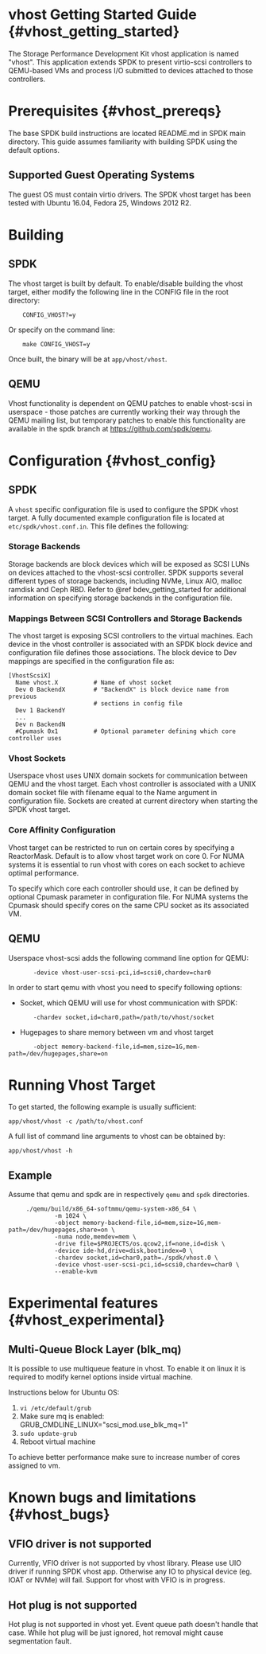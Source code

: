 # vhost Getting Started Guide {#vhost_getting_started}

The Storage Performance Development Kit vhost application is named "vhost".
This application extends SPDK to present virtio-scsi controllers to QEMU-based
VMs and process I/O submitted to devices attached to those controllers.

# Prerequisites {#vhost_prereqs}

The base SPDK build instructions are located README.md in SPDK main directory.
This guide assumes familiarity with building SPDK using the default options.

## Supported Guest Operating Systems
The guest OS must contain virtio drivers. The SPDK vhost target has been tested
with Ubuntu 16.04, Fedora 25, Windows 2012 R2.

# Building

## SPDK
The vhost target is built by default.  To enable/disable building the vhost
target, either modify the following line in the CONFIG file in the root directory:

~~~
    CONFIG_VHOST?=y
~~~

Or specify on the command line:

~~~
    make CONFIG_VHOST=y
~~~

Once built, the binary will be at `app/vhost/vhost`.

## QEMU

Vhost functionality is dependent on QEMU patches to enable vhost-scsi in
userspace - those patches are currently working their way through the QEMU
mailing list, but temporary patches to enable this functionality are available
in the spdk branch at https://github.com/spdk/qemu.

# Configuration {#vhost_config}

## SPDK
A `vhost` specific configuration file is used to configure the SPDK vhost
target.  A fully documented example configuration file is located at
`etc/spdk/vhost.conf.in`.  This file defines the following:

### Storage Backends
Storage backends are block devices which will be exposed as SCSI LUNs on
devices attached to the vhost-scsi controller.  SPDK supports several different
types of storage backends, including NVMe, Linux AIO, malloc ramdisk and Ceph
RBD.  Refer to @ref bdev_getting_started for additional information on
specifying storage backends in the configuration file.

### Mappings Between SCSI Controllers and Storage Backends
The vhost target is exposing SCSI controllers to the virtual machines.
Each device in the vhost controller is associated with an SPDK block device and
configuration file defines those associations.  The block device to Dev mappings
are specified in the configuration file as:

~~~
[VhostScsiX]
  Name vhost.X          # Name of vhost socket
  Dev 0 BackendX        # "BackendX" is block device name from previous
                        # sections in config file
  Dev 1 BackendY
  ...
  Dev n BackendN
  #Cpumask 0x1          # Optional parameter defining which core controller uses

~~~

### Vhost Sockets
Userspace vhost uses UNIX domain sockets for communication between QEMU
and the vhost target.  Each vhost controller is associated with a UNIX domain
socket file with filename equal to the Name argument in configuration file.
Sockets are created at current directory when starting the SPDK vhost target.

### Core Affinity Configuration
Vhost target can be restricted to run on certain cores by specifying a ReactorMask.
Default is to allow vhost target work on core 0. For NUMA systems it is essential
to run vhost with cores on each socket to achieve optimal performance.

To specify which core each controller should use, it can be defined by optional
Cpumask parameter in configuration file.  For NUMA systems the Cpumask should
specify cores on the same CPU socket as its associated VM.

## QEMU

Userspace vhost-scsi adds the following command line option for QEMU:
~~~
       -device vhost-user-scsi-pci,id=scsi0,chardev=char0
~~~

In order to start qemu with vhost you need to specify following options:

 - Socket, which QEMU will use for vhost communication with SPDK:
~~~
       -chardev socket,id=char0,path=/path/to/vhost/socket
~~~

 - Hugepages to share memory between vm and vhost target
~~~
       -object memory-backend-file,id=mem,size=1G,mem-path=/dev/hugepages,share=on
~~~

# Running Vhost Target
To get started, the following example is usually sufficient:
~~~
app/vhost/vhost -c /path/to/vhost.conf
~~~

A full list of command line arguments to vhost can be obtained by:
~~~
app/vhost/vhost -h
~~~


## Example
Assume that qemu and spdk are in respectively `qemu` and `spdk` directories.
~~~
     ./qemu/build/x86_64-softmmu/qemu-system-x86_64 \
             -m 1024 \
             -object memory-backend-file,id=mem,size=1G,mem-path=/dev/hugepages,share=on \
             -numa node,memdev=mem \
             -drive file=$PROJECTS/os.qcow2,if=none,id=disk \
             -device ide-hd,drive=disk,bootindex=0 \
             -chardev socket,id=char0,path=./spdk/vhost.0 \
             -device vhost-user-scsi-pci,id=scsi0,chardev=char0 \
             --enable-kvm
~~~

# Experimental features {#vhost_experimental}

## Multi-Queue Block Layer (blk_mq)
It is possible to use multiqueue feature in vhost.
To enable it on linux it is required to modify kernel options inside
virtual machine.

Instructions below for Ubuntu OS:
1. `vi /etc/default/grub`
2. Make sure mq is enabled:
GRUB_CMDLINE_LINUX="scsi_mod.use_blk_mq=1"
3. `sudo update-grub`
4. Reboot virtual machine

To achieve better performance make sure to increase number of cores
assigned to vm.

# Known bugs and limitations {#vhost_bugs}

## VFIO driver is not supported
Currently, VFIO driver is not supported by vhost library. Please use UIO
driver if running SPDK vhost app. Otherwise any IO to physical device
(eg. IOAT or NVMe) will fail. Support for vhost with VFIO is in progress.

## Hot plug is not supported
Hot plug is not supported in vhost yet. Event queue path doesn't handle that
case. While hot plug will be just ignored, hot removal might cause segmentation
fault.
